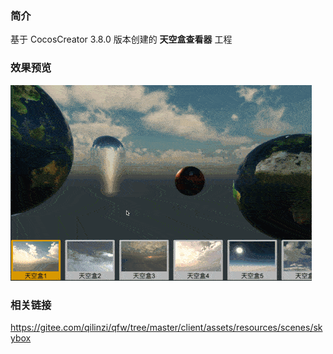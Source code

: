### 简介
基于 CocosCreator 3.8.0 版本创建的 **天空盒查看器** 工程

### 效果预览
![image](../../../gif/202206/2022062303.gif)

### 相关链接
https://gitee.com/qilinzi/qfw/tree/master/client/assets/resources/scenes/skybox